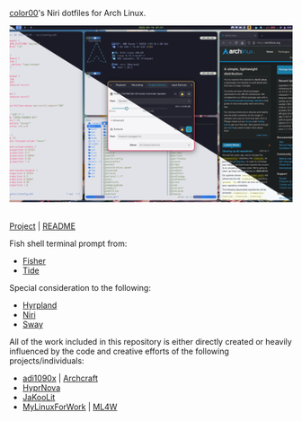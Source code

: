[color00](https://github.com/color00)'s Niri dotfiles for Arch Linux.

<img src="assets/screenshot-01.png" alt="screenshot"/><br><br>

[Project](https://github.com/color00/arch-niri-public) | [README](https://github.com/color00/arch-niri-public/blob/main/README.md)



Fish shell terminal prompt from:
 - [Fisher](https://github.com/jorgebucaran/fisher)
 - [Tide](https://github.com/IlanCosman/tide)

Special consideration to the following:
  - [Hyrpland](https://hyprland.org/)
  - [Niri](https://github.com/YaLTeR/niri) 
  - [Sway](https://swaywm.org/)

All of the work included in this repository is either directly created or heavily influenced by the code and creative efforts of the following projects/individuals:  
 - [adi1090x](https://github.com/adi1090x) | [Archcraft](https://archcraft.io/)
 - [HyprNova](https://github.com/zDyanTB/HyprNova)
 - [JaKooLit](https://github.com/JaKooLit/Arch-Hyprland)
 - [MyLinuxForWork](https://github.com/mylinuxforwork/dotfiles) | [ML4W](https://www.ml4w.com/)
